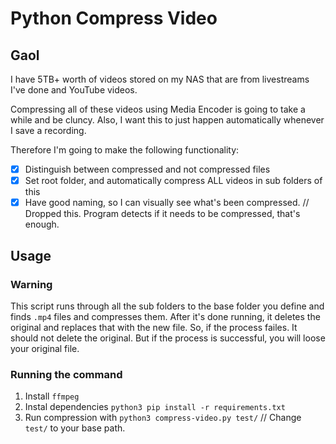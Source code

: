 # Python Compress Video

## Gaol
I have 5TB+ worth of videos stored on my NAS that are from livestreams I've done and YouTube videos.

Compressing all of these videos using Media Encoder is going to take a while and be cluncy. Also, I want this to just happen automatically whenever I save a recording.

Therefore I'm going to make the following functionality:
- [x] Distinguish between compressed and not compressed files
- [x] Set root folder, and automatically compress ALL videos in sub folders of this
- [x] Have good naming, so I can visually see what's been compressed. // Dropped this. Program detects if it needs to be compressed, that's enough.

## Usage

### Warning
This script runs through all the sub folders to the base folder you define and finds `.mp4` files and compresses them. After it's done running, it deletes the original and replaces that with the new file. 
So, if the process failes. It should not delete the original. 
But if the process is successful, you will loose your original file.

### Running the command
1. Install `ffmpeg`
2. Instal dependencies `python3 pip install -r requirements.txt`
2. Run compression with `python3 compress-video.py test/` // Change `test/` to your base path.